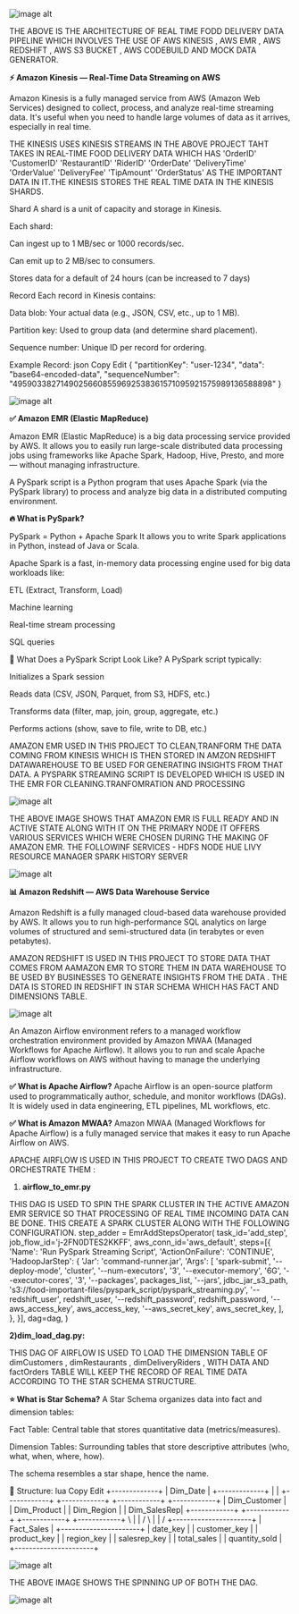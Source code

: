 ![image alt](https://github.com/aviral-dot/real-time-food-delivery-project/blob/main/aws_project_architecture.drawio.png?raw=true)


THE ABOVE IS THE ARCHITECTURE OF REAL TIME FODD DELIVERY DATA PIPELINE WHICH INVOLVES THE USE OF AWS KINESIS , AWS EMR , AWS REDSHIFT , AWS S3 BUCKET , AWS CODEBUILD AND MOCK DATA GENERATOR.

**⚡️ Amazon Kinesis — Real-Time Data Streaming on AWS**

Amazon Kinesis is a fully managed service from AWS (Amazon Web Services) designed to collect, process, and analyze real-time streaming data. It's useful when you need to handle large volumes of data as it arrives, especially in real time.

THE KINESIS USES KINESIS STREAMS IN THE ABOVE PROJECT TAHT TAKES IN REAL-TIME FOOD DELIVERY DATA WHICH HAS 
        'OrderID'
        'CustomerID' 
        'RestaurantID'
        'RiderID'
        'OrderDate'
        'DeliveryTime'
        'OrderValue'
        'DeliveryFee'
        'TipAmount'
        'OrderStatus'
AS THE IMPORTANT DATA IN IT.THE KINESIS STORES THE REAL TIME DATA IN THE KINESIS SHARDS.

Shard
A shard is a unit of capacity and storage in Kinesis.

Each shard:

Can ingest up to 1 MB/sec or 1000 records/sec.

Can emit up to 2 MB/sec to consumers.

Stores data for a default of 24 hours (can be increased to 7 days)

 Record
Each record in Kinesis contains:

Data blob: Your actual data (e.g., JSON, CSV, etc., up to 1 MB).

Partition key: Used to group data (and determine shard placement).

Sequence number: Unique ID per record for ordering.

Example Record:
json
Copy
Edit
{
  "partitionKey": "user-1234",
  "data": "base64-encoded-data",
  "sequenceNumber": "49590338271490256608559692538361571095921575989136588898"
}

![image alt](https://github.com/aviral-dot/real-time-food-delivery-project/blob/main/emr.png?raw=true)

**✅ Amazon EMR (Elastic MapReduce)**


Amazon EMR (Elastic MapReduce) is a big data processing service provided by AWS. It allows you to easily run large-scale distributed data processing jobs using frameworks like Apache Spark, Hadoop, Hive, Presto, and more — without managing infrastructure.

A PySpark script is a Python program that uses Apache Spark (via the PySpark library) to process and analyze big data in a distributed computing environment.

**🔥 What is PySpark?**

PySpark = Python + Apache Spark
It allows you to write Spark applications in Python, instead of Java or Scala.

Apache Spark is a fast, in-memory data processing engine used for big data workloads like:

ETL (Extract, Transform, Load)

Machine learning

Real-time stream processing

SQL queries

🧾 What Does a PySpark Script Look Like?
A PySpark script typically:

Initializes a Spark session

Reads data (CSV, JSON, Parquet, from S3, HDFS, etc.)

Transforms data (filter, map, join, group, aggregate, etc.)

Performs actions (show, save to file, write to DB, etc.)



AMAZON EMR USED IN THIS PROJECT TO CLEAN,TRANFORM THE DATA COMING FROM KINESIS WHICH IS THEN STORED IN AMZON REDSHIFT DATAWAREHOUSE TO BE USED FOR GENERATING INSIGHTS FROM THAT DATA. 
A PYSPARK STREAMING SCRIPT IS DEVELOPED WHICH IS USED IN THE EMR FOR CLEANING.TRANFOMRATION AND PROCESSING

![image alt](https://github.com/aviral-dot/real-time-food-delivery-project/blob/main/emr2.png?raw=true)

THE ABOVE IMAGE SHOWS THAT AMAZON EMR IS FULL READY AND IN ACTIVE STATE ALONG WITH IT ON THE PRIMARY NODE IT OFFERS VARIOUS SERVICES WHICH WERE CHOSEN DURING THE MAKING OF AMAZON EMR.
THE FOLLOWINF SERVICES -
HDFS NODE
HUE 
LIVY
RESOURCE MANAGER
SPARK HISTORY SERVER

![image alt](https://github.com/aviral-dot/real-time-food-delivery-project/blob/main/Screenshot%202025-01-18%20195416.png?raw=true)

**📊 Amazon Redshift — AWS Data Warehouse Service**

Amazon Redshift is a fully managed cloud-based data warehouse provided by AWS. 
It allows you to run high-performance SQL analytics on large volumes of structured and semi-structured data (in terabytes or even petabytes).

AMAZON REDSHIFT IS USED IN THIS PROJECT TO STORE DATA THAT COMES FROM AAMAZON EMR TO STORE THEM IN DATA WAREHOUSE TO BE USED BY BUSINESSES TO GENERATE INSIGHTS FROM THE DATA .
THE DATA IS STORED IN REDSHIFT IN STAR SCHEMA WHICH HAS FACT AND DIMENSIONS TABLE.


![image alt](https://github.com/aviral-dot/real-time-food-delivery-project/blob/main/Screenshot%202025-01-18%20195427.png)

An Amazon Airflow environment refers to a managed workflow orchestration environment provided by Amazon MWAA (Managed Workflows for Apache Airflow). It allows you to run and scale Apache Airflow workflows on AWS without having to manage the underlying infrastructure.

**✅ What is Apache Airflow?**
Apache Airflow is an open-source platform used to programmatically author, schedule, and monitor workflows (DAGs). It is widely used in data engineering, ETL pipelines, ML workflows, etc.

**✅ What is Amazon MWAA?**
Amazon MWAA (Managed Workflows for Apache Airflow) is a fully managed service that makes it easy to run Apache Airflow on AWS.

APACHE AIRFLOW IS USED IN THIS PROJECT TO CREATE TWO DAGS AND ORCHESTRATE THEM :
1) **airflow_to_emr.py**

THIS DAG IS USED TO SPIN THE SPARK CLUSTER IN THE ACTIVE AMAZON EMR SERVICE SO THAT PROCESSING OF REAL TIME INCOMING DATA CAN BE DONE.
THIS CREATE A SPARK CLUSTER ALONG WITH THE FOLLOWING CONFIGURATION.
step_adder = EmrAddStepsOperator(
    task_id='add_step',
    job_flow_id='j-2FN0DTES2KKFF',
    aws_conn_id='aws_default',
    steps=[{
        'Name': 'Run PySpark Streaming Script',
        'ActionOnFailure': 'CONTINUE',
        'HadoopJarStep': {
            'Jar': 'command-runner.jar',
            'Args': [
                'spark-submit',
                '--deploy-mode',
                'cluster',
                '--num-executors', '3',
                '--executor-memory', '6G',
                '--executor-cores', '3',
                '--packages', packages_list,
                '--jars', jdbc_jar_s3_path,
                's3://food-important-files/pyspark_script/pyspark_streaming.py',
                '--redshift_user', redshift_user,
                '--redshift_password', redshift_password,
                '--aws_access_key', aws_access_key,
                '--aws_secret_key', aws_secret_key,
            ],
        },
    }],
    dag=dag,
)

**2)dim_load_dag.py:**

THIS DAG OF AIRFLOW IS USED TO LOAD THE DIMENSION TABLE OF dimCustomers , dimRestaurants , dimDeliveryRiders , WITH DATA AND factOrders TABLE WILL KEEP THE RECORD OF REAL TIME DATA ACCORDING TO THE STAR SCHEMA STRUCTURE.

**⭐ What is Star Schema?**
A Star Schema organizes data into fact and dimension tables:

Fact Table: Central table that stores quantitative data (metrics/measures).

Dimension Tables: Surrounding tables that store descriptive attributes (who, what, when, where, how).

The schema resembles a star shape, hence the name.

🧱 Structure:
lua
Copy
Edit
               +-------------+
               |  Dim_Date   |
               +-------------+
                     |
                     |
+------------+   +------------+   +------------+   +------------+
| Dim_Customer | | Dim_Product | | Dim_Region  | | Dim_SalesRep|
+------------+   +------------+   +------------+   +------------+
       \             |              |              /
        \            |              |             /
                  +----------------------+
                  |      Fact_Sales      |
                  +----------------------+
                  | date_key             |
                  | customer_key         |
                  | product_key          |
                  | region_key           |
                  | salesrep_key         |
                  | total_sales          |
                  | quantity_sold        |
                  +----------------------+
                  

![image alt](https://github.com/aviral-dot/real-time-food-delivery-project/blob/main/Screenshot%202025-01-18%20230754.png?raw=true)

THE ABOVE IMAGE SHOWS THE SPINNING UP OF BOTH THE DAG.

![image alt](https://github.com/aviral-dot/real-time-food-delivery-project/blob/main/Screenshot%202025-01-18%20230912.png?raw=true)




